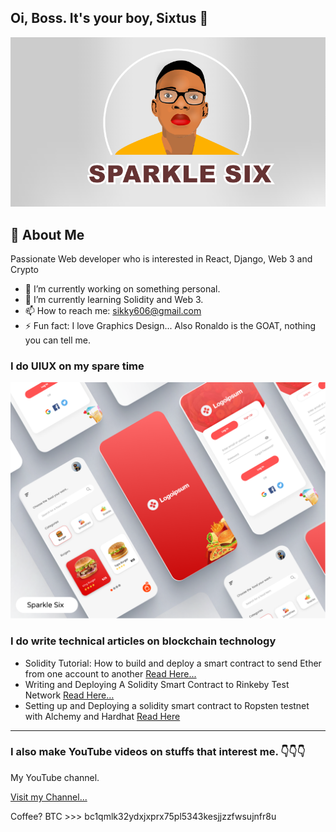## Oi, Boss. It's your boy, Sixtus 👋
![Yours Truly](sparklehalf.PNG)


## 🚀 About Me
Passionate Web developer who is interested in React, Django, Web 3 and Crypto
- 🔭 I’m currently working on something personal.
- 🌱 I’m currently learning Solidity and Web 3.
- 📫 How to reach me: sikky606@gmail.com
- ⚡ Fun fact: I love Graphics Design... Also Ronaldo is the GOAT, nothing you can tell me.

### I do UIUX on my spare time
![Yours Truly](mobile-app.png)

### I do write technical articles on blockchain technology

- Solidity Tutorial: How to build and deploy a smart contract to send Ether from one account to another [Read Here...](https://dev.to/sparklesix/solidity-tutorial-how-to-build-and-deploy-a-smart-contract-to-send-ether-from-one-account-to-another-n54)
- Writing and Deploying A Solidity Smart Contract to Rinkeby Test Network [Read Here…](https://dev.to/sparklesix/writing-and-deploying-a-solidity-smart-contract-to-rinkeby-test-network-2d0k)
- Setting up and Deploying a solidity smart contract to Ropsten testnet with Alchemy and Hardhat [Read Here](https://sixtusanyanwu.hashnode.dev/setting-up-and-deploying-a-solidity-smart-contract-to-ropsten-testnet-with-alchemy-and-hardhat)

****

### I also make YouTube videos on stuffs that interest me. 👇👇👇
My YouTube channel.

[ Visit my Channel...](https://www.youtube.com/channel/UCOEBIndIvs57G9REdqQtIwg)


Coffee? BTC >>> bc1qmlk32ydxjxprx75pl5343kesjjzzfwsujnfr8u

<!--
**sparkle666/sparkle666** is a ✨ _special_ ✨ repository because its `README.md` (this file) appears on your GitHub profile.

Here are some ideas to get you started:

- 🔭 I’m currently working on ...
- 🌱 I’m currently learning ...
- 👯 I’m looking to collaborate on ...
- 🤔 I’m looking for help with ...
- 💬 Ask me about ...
- 📫 How to reach me: ...
- 😄 Pronouns: ...
- ⚡ Fun fact: ...
-->
